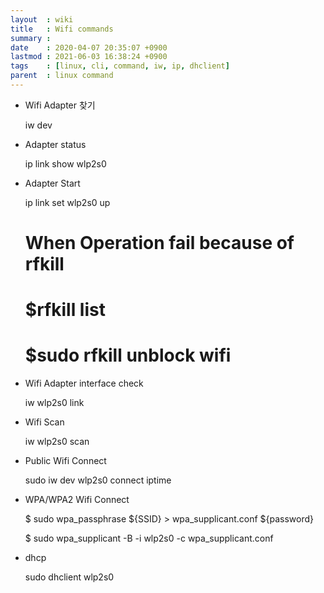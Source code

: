 ```yaml
---
layout  : wiki
title   : Wifi commands
summary : 
date    : 2020-04-07 20:35:07 +0900
lastmod : 2021-06-03 16:38:24 +0900
tags    : [linux, cli, command, iw, ip, dhclient]
parent  : linux command
---
```


- Wifi Adapter 찾기

    iw dev

- Adapter status

    ip link show wlp2s0

- Adapter Start

    ip link set wlp2s0 up
    # When Operation fail because of rfkill
    
    # $rfkill list
    # $sudo rfkill unblock wifi

- Wifi Adapter interface check

    iw wlp2s0 link

- Wifi Scan

    iw wlp2s0 scan

- Public Wifi Connect

    sudo iw dev wlp2s0 connect iptime

- WPA/WPA2 Wifi Connect

    $ sudo wpa_passphrase ${SSID} > wpa_supplicant.conf
    ${password}
    
    $ sudo wpa_supplicant -B -i wlp2s0 -c wpa_supplicant.conf

- dhcp

    sudo dhclient wlp2s0
